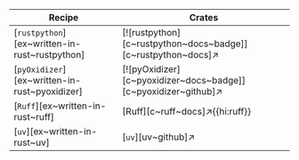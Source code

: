 | Recipe | Crates |
|--------|--------|
| [`rustpython`][ex~written-in-rust~rustpython] | [![rustpython][c~rustpython~docs~badge]][c~rustpython~docs]↗ |
| [`pyOxidizer`][ex~written-in-rust~pyoxidizer] | [![pyOxidizer][c~pyoxidizer~docs~badge]][c~pyoxidizer~github]↗ |
| [`Ruff`][ex~written-in-rust~ruff] | [Ruff][c~ruff~docs]↗{{hi:ruff}} |
| [`uv`][ex~written-in-rust~uv] | [`uv`][uv~github]↗ |
